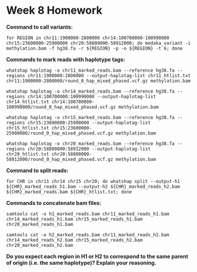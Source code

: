 # Week 8 Homework


**Command to call variants:**

```
for REGION in chr11:1900000-2800000 chr14:100700000-100990000 chr15:23600000-25900000 chr20:58800000-58912000; do medaka_variant -i methylation.bam -f hg38.fa -r ${REGION} -p -o ${REGION} -t 6; done
```

**Commands to mark reads with haplotype tags:**

```
whatshap haplotag -o chr11_marked_reads.bam --reference hg38.fa --regions chr11:1900000:2800000 --output-haplotag-list chr11_htlist.txt chr11:1900000-2800000/round_0_hap_mixed_phased.vcf.gz methylation.bam
```

```
whatshap haplotag -o chr14_marked_reads.bam --reference hg38.fa --regions chr14:100700000:100990000 --output-haplotag-list chr14_htlist.txt chr14:100700000-100990000/round_0_hap_mixed_phased.vcf.gz methylation.bam
```

```
whatshap haplotag -o chr15_marked_reads.bam --reference hg38.fa --regions chr15:23600000:25900000 --output-haplotag-list chr15_htlist.txt chr15:23600000-25900000/round_0_hap_mixed_phased.vcf.gz methylation.bam
```

```
whatshap haplotag -o chr20_marked_reads.bam --reference hg38.fa --regions chr20:58800000:58912000 --output-haplotag-list chr20_htlist.txt chr20:58800000-58912000/round_0_hap_mixed_phased.vcf.gz methylation.bam
```

**Command to split reads:**

```
for CHR in chr11 chr14 chr15 chr20; do whatshap split --output-h1 ${CHR}_marked_reads_h1.bam --output-h2 ${CHR}_marked_reads_h2.bam ${CHR}_marked_reads.bam ${CHR}_htlist.txt; done
```

**Commands to concatenate bam files:**

```
samtools cat -o h1_marked_reads.bam chr11_marked_reads_h1.bam chr14_marked_reads_h1.bam chr15_marked_reads_h1.bam chr20_marked_reads_h1.bam
```

```
samtools cat -o h2_marked_reads.bam chr11_marked_reads_h2.bam chr14_marked_reads_h2.bam chr15_marked_reads_h2.bam chr20_marked_reads_h2.bam
```

**Do you expect each region in H1 or H2 to correspond to the same parent of origin (i.e. the same haplotype)? Explain your reasoning.**

